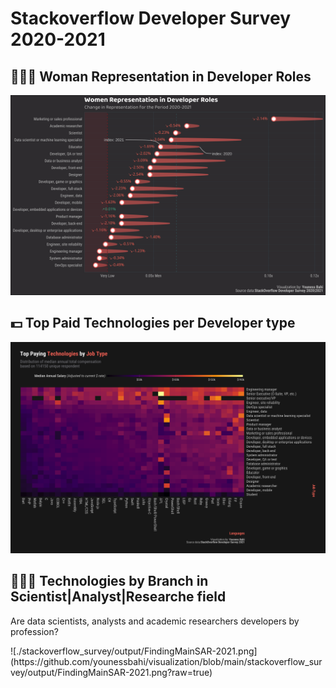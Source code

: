 # Stackoverflow Developer Survey 2020-2021
## 👩🏼‍🦳 Woman Representation in Developer Roles
![./stackoverflow_survey/output/womenRep2020-2021.png](https://github.com/younessbahi/visualization/blob/main/stackoverflow_survey/output/womenRep2020-2021.png?raw=true)

## 💵 Top Paid Technologies per Developer type
![./stackoverflow_survey/output/TopPaidTech-2021.png](https://github.com/younessbahi/visualization/blob/main/stackoverflow_survey/output/TopPaidTech-2021.png?raw=true)

## 🕵🏻‍♂️ Technologies by Branch in Scientist|Analyst|Researche field
<p>Are data scientists, analysts and academic researchers developers by profession?</p>
![./stackoverflow_survey/output/FindingMainSAR-2021.png](https://github.com/younessbahi/visualization/blob/main/stackoverflow_survey/output/FindingMainSAR-2021.png?raw=true)
